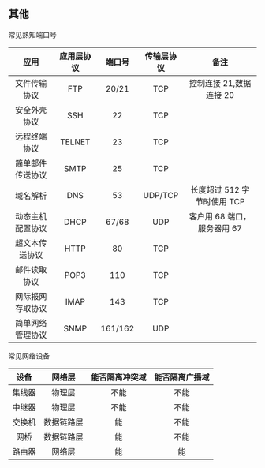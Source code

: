 ## 其他

常见熟知端口号

|       应用       | 应用层协议 | 端口号  | 传输层协议 |            备注             |
| :--------------: | :--------: | :-----: | :--------: | :-------------------------: |
|   文件传输协议   |    FTP     |  20/21  |    TCP     |   控制连接 21,数据连接 20   |
|   安全外壳协议   |    SSH     |   22    |    TCP     |
|   远程终端协议   |   TELNET   |   23    |    TCP     |
| 简单邮件传送协议 |    SMTP    |   25    |    TCP     |
|     域名解析     |    DNS     |   53    |  UDP/TCP   | 长度超过 512 字节时使用 TCP |
| 动态主机配置协议 |    DHCP    |  67/68  |    UDP     | 客户用 68 端口，服务器用 67 |
|  超文本传送协议  |    HTTP    |   80    |    TCP     |
|   邮件读取协议   |    POP3    |   110   |    TCP     |
| 网际报网存取协议 |    IMAP    |   143   |    TCP     |
| 简单网络管理协议 |    SNMP    | 161/162 |    UDP     |


常见网络设备

|  设备  |   网络层   | 能否隔离冲突域 | 能否隔离广播域 |
| :----: | :--------: | :------------: | :------------: |
| 集线器 |   物理层   |      不能      |      不能      |
| 中继器 |   物理层   |      不能      |      不能      |
| 交换机 | 数据链路层 |       能       |      不能      |
|  网桥  | 数据链路层 |       能       |      不能      |
| 路由器 |   网络层   |       能       |       能       |